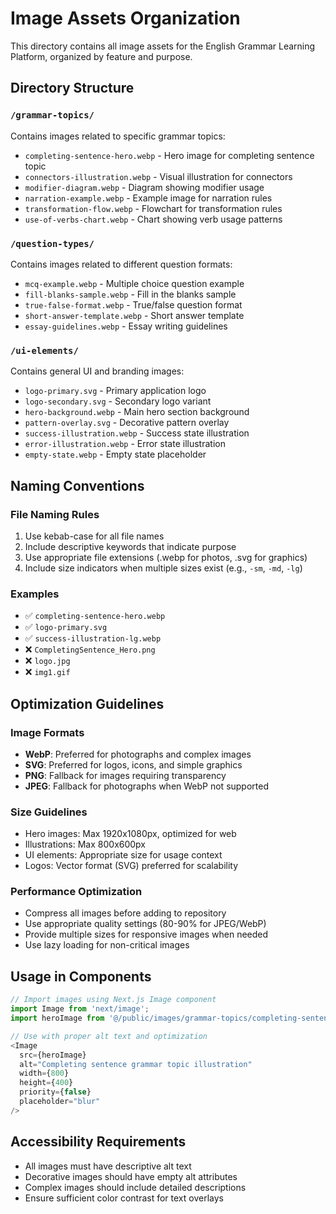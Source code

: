 # Image Assets Organization

This directory contains all image assets for the English Grammar Learning Platform, organized by feature and purpose.

## Directory Structure

### `/grammar-topics/`
Contains images related to specific grammar topics:
- `completing-sentence-hero.webp` - Hero image for completing sentence topic
- `connectors-illustration.webp` - Visual illustration for connectors
- `modifier-diagram.webp` - Diagram showing modifier usage
- `narration-example.webp` - Example image for narration rules
- `transformation-flow.webp` - Flowchart for transformation rules
- `use-of-verbs-chart.webp` - Chart showing verb usage patterns

### `/question-types/`
Contains images related to different question formats:
- `mcq-example.webp` - Multiple choice question example
- `fill-blanks-sample.webp` - Fill in the blanks sample
- `true-false-format.webp` - True/false question format
- `short-answer-template.webp` - Short answer template
- `essay-guidelines.webp` - Essay writing guidelines

### `/ui-elements/`
Contains general UI and branding images:
- `logo-primary.svg` - Primary application logo
- `logo-secondary.svg` - Secondary logo variant
- `hero-background.webp` - Main hero section background
- `pattern-overlay.svg` - Decorative pattern overlay
- `success-illustration.webp` - Success state illustration
- `error-illustration.webp` - Error state illustration
- `empty-state.webp` - Empty state placeholder

## Naming Conventions

### File Naming Rules
1. Use kebab-case for all file names
2. Include descriptive keywords that indicate purpose
3. Use appropriate file extensions (.webp for photos, .svg for graphics)
4. Include size indicators when multiple sizes exist (e.g., `-sm`, `-md`, `-lg`)

### Examples
- ✅ `completing-sentence-hero.webp`
- ✅ `logo-primary.svg`
- ✅ `success-illustration-lg.webp`
- ❌ `CompletingSentence_Hero.png`
- ❌ `logo.jpg`
- ❌ `img1.gif`

## Optimization Guidelines

### Image Formats
- **WebP**: Preferred for photographs and complex images
- **SVG**: Preferred for logos, icons, and simple graphics
- **PNG**: Fallback for images requiring transparency
- **JPEG**: Fallback for photographs when WebP not supported

### Size Guidelines
- Hero images: Max 1920x1080px, optimized for web
- Illustrations: Max 800x600px
- UI elements: Appropriate size for usage context
- Logos: Vector format (SVG) preferred for scalability

### Performance Optimization
- Compress all images before adding to repository
- Use appropriate quality settings (80-90% for JPEG/WebP)
- Provide multiple sizes for responsive images when needed
- Use lazy loading for non-critical images

## Usage in Components

```typescript
// Import images using Next.js Image component
import Image from 'next/image';
import heroImage from '@/public/images/grammar-topics/completing-sentence-hero.webp';

// Use with proper alt text and optimization
<Image
  src={heroImage}
  alt="Completing sentence grammar topic illustration"
  width={800}
  height={400}
  priority={false}
  placeholder="blur"
/>
```

## Accessibility Requirements

- All images must have descriptive alt text
- Decorative images should have empty alt attributes
- Complex images should include detailed descriptions
- Ensure sufficient color contrast for text overlays